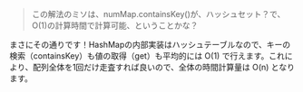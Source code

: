 > この解法のミソは、numMap.containsKey()が、ハッシュセット？で、O(1)の計算時間で計算可能、ということかな？
>
> 
まさにその通りです！HashMapの内部実装はハッシュテーブルなので、キーの検索（containsKey）も値の取得（get）も平均的には O(1) で行えます。これにより、配列全体を1回だけ走査すれば良いので、全体の時間計算量は O(n) となります。
